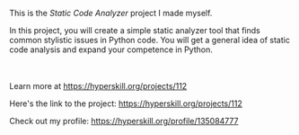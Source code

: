 This is the *Static Code Analyzer* project I made myself.


<p>In this project, you will create a simple static analyzer tool that finds common stylistic issues in Python code. You will get a general idea of static code analysis and expand your competence in Python.</p><br/><br/>Learn more at <a href="https://hyperskill.org/projects/112?utm_source=ide&utm_medium=ide&utm_campaign=ide&utm_content=project-card">https://hyperskill.org/projects/112</a>

Here's the link to the project: https://hyperskill.org/projects/112

Check out my profile: https://hyperskill.org/profile/135084777
